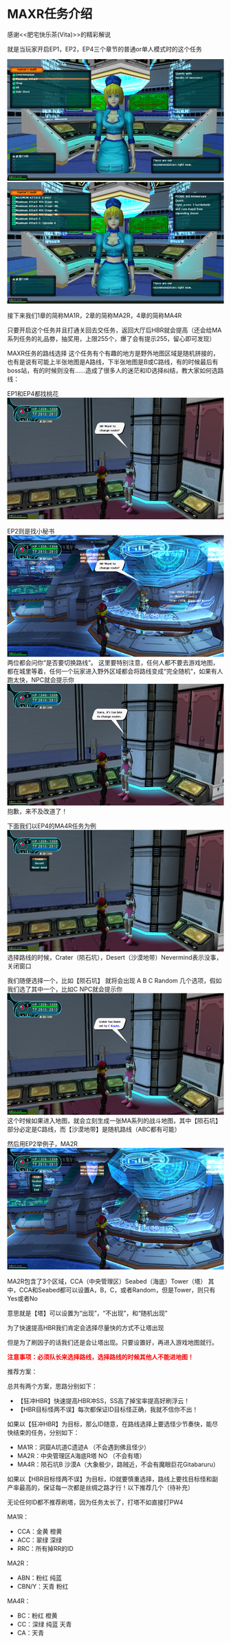 # MAXR任务介绍

感谢<<肥宅快乐茶(Vita)>>的精彩解说

就是当玩家开启EP1，EP2，EP4三个章节的普通or单人模式时的这个任务
 
![selectquest](../static/strategy/img/maxr/selectquest.png)
![selectquest1](../static/strategy/img/maxr/selectquest1.png)


接下来我们1章的简称MA1R，2章的简称MA2R，4章的简称MA4R

只要开启这个任务并且打通关回去交任务，返回大厅后HBR就会提高（还会给MA系列任务的礼品劵，抽奖用，上限255个，爆了会有提示255，留心即可发现）

MAXR任务的路线选择
这个任务有个有趣的地方是野外地图区域是随机拼接的，也有是说有可能上半张地图是A路线，下半张地图是B或C路线，有的时候最后有boss站，有的时候则没有……造成了很多人的迷茫和ID选择纠结，教大家如何选路线：

EP1和EP4都找桃花
![selectquest](../static/strategy/img/maxr/router.png)
 
EP2则是找小秘书
![selectquest](../static/strategy/img/maxr/router2.png) 
两位都会问你“是否要切换路线”。
这里要特别注意，任何人都不要去游戏地图，都在城里等着，任何一个玩家进入野外区域都会将路线变成“完全随机”，如果有人跑太快，NPC就会提示你
![selectquest](../static/strategy/img/maxr/router3.png) 
抱歉，来不及改道了！

下面我们以EP4的MA4R任务为例
![selectquest](../static/strategy/img/maxr/router4.png) 
选择路线的时候，Crater（陨石坑），Desert（沙漠地带）Nevermind表示没事，关闭窗口

我们随便选择一个，比如【陨石坑】
就将会出现 A B C Random 几个选项，假如我们选了其中一个，比如C
NPC就会提示你
![selectquest](../static/strategy/img/maxr/router5.png)  
这个时候如果进入地图，就会立刻生成一张MA系列的战斗地图，其中【陨石坑】部分必定是C路线，而【沙漠地带】是随机路线（ABC都有可能）

然后用EP2举例子，MA2R
![selectquest](../static/strategy/img/maxr/router6.png)   

MA2R包含了3个区域，CCA（中央管理区）Seabed（海底）Tower（塔）
其中，CCA和Seabed都可以设置A，B，C，或者Random，但是Tower，则只有Yes或者No

意思就是【塔】可以设置为“出现”，“不出现”，和“随机出现”

为了快速提高HBR我们肯定会选择尽量快的方式不让塔出现

但是为了刷因子的话我们还是会让塔出现。只要设置好，再进入游戏地图就行。

**<span style="font-weight: bolder;color:red">注意事项：必须队长来选择路线，选择路线的时候其他人不能进地图！</span>**

推荐方案：

总共有两个方案，思路分别如下：

* 【狂冲HBR】快速提高HBR冲SS，SS高了掉宝率提高好刷浮云！
* 【HBR目标怪两不误】每次都保证ID目标怪正确，我就不信你不出！

如果以【狂冲HBR】为目标，那么ID随意，在路线选择上要选怪少节奏快，能尽快结束的任务，分别如下：

* MA1R：洞窟A坑道C遗迹A （不会遇到佛且怪少）
* MA2R：中央管理区A海底R塔 NO （不会有塔）
* MA4R：陨石坑B 沙漠A（大象极少，路贼近，不会有魔眼巨花Gitabaruru）

如果以【HBR目标怪两不误】为目标，ID就要慎重选择，路线上要找目标怪和副产率最高的，保证每一次都是丝绸之路才行！以下推荐几个（待补充）

无论任何ID都不推荐刷塔，因为任务太长了，打塔不如直接打PW4

MA1R：

* CCA：金黄 橙黄
* ACC：翠绿 深绿
* RRC：所有掉RR的ID

MA2R：

* ABN：粉红 纯蓝
* CBN/Y：天青 粉红

MA4R：

* BC：粉红 橙黄
* CC：深绿 纯蓝 天青
* CA：天青

